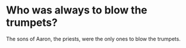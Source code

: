 # Who was always to blow the trumpets?

The sons of Aaron, the priests, were the only ones to blow the trumpets.
